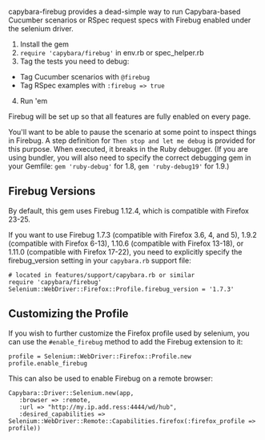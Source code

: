 capybara-firebug provides a dead-simple way to run Capybara-based Cucumber
scenarios or RSpec request specs with Firebug enabled under the selenium driver.

1. Install the gem
2. `require 'capybara/firebug'` in env.rb or spec_helper.rb
3. Tag the tests you need to debug:
  - Tag Cucumber scenarios with `@firebug`
  - Tag RSpec examples with `:firebug => true`
4. Run 'em

Firebug will be set up so that all features are fully enabled on every page.

You'll want to be able to pause the scenario at some point to inspect things
in Firebug. A step definition for `Then stop and let me debug` is provided
for this purpose. When executed, it breaks in the Ruby debugger. (If you are
using bundler, you will also need to specify the correct debugging gem in your
Gemfile: `gem 'ruby-debug'` for 1.8, `gem 'ruby-debug19'` for 1.9.)

## Firebug Versions

By default, this gem uses Firebug 1.12.4, which is compatible with Firefox 23-25.

If you want to use Firebug 1.7.3 (compatible with Firefox 3.6, 4, and 5), 1.9.2
(compatible with Firefox 6-13), 1.10.6 (compatible with Firefox 13-18), or 1.11.0 (compatible with Firefox 17-22), you
need to explicitly specify the firebug_version setting in your `capybara.rb`
support file:

    # located in features/support/capybara.rb or similar
    require 'capybara/firebug'
    Selenium::WebDriver::Firefox::Profile.firebug_version = '1.7.3'

## Customizing the Profile

If you wish to further customize the Firefox profile used by selenium, you
can use the `#enable_firebug` method to add the Firebug extension to it:

    profile = Selenium::WebDriver::Firefox::Profile.new
    profile.enable_firebug

This can also be used to enable Firebug on a remote browser:

    Capybara::Driver::Selenium.new(app,
       :browser => :remote,
       :url => "http://my.ip.add.ress:4444/wd/hub",
       :desired_capabilities => Selenium::WebDriver::Remote::Capabilities.firefox(:firefox_profile => profile))
